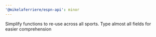 ```yaml
---
'@mikelaferriere/espn-api': minor
---
```


Simplify functions to re-use across all sports. Type almost all fields for easier comprehension
